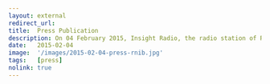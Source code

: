 ```yaml
---
layout: external
redirect_url: 
title:  Press Publication
description: On 04 February 2015, Insight Radio, the radio station of RNIB, in its Afternoon Edition introduced our project to their audience. 
date:   2015-02-04
image:  '/images/2015-02-04-press-rnib.jpg'
tags:   [press]
nolink: true
---
```

